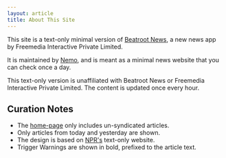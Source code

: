 ```yaml
---
layout: article
title: About This Site
---
```


This site is a text-only minimal version of [Beatroot News](https://app.beatrootnews.com/), a new news app by Freemedia Interactive Private Limited.

It is maintained by [Nemo](https://github.com/captn3m0), and is meant as a minimal news website that you can check once a day.

This text-only version is unaffiliated with Beatroot News or Freemedia Interactive Private Limited. The content is updated once every hour.

## Curation Notes

- The [home-page](/) only includes un-syndicated articles.
- Only articles from today and yesterday are shown. 
- The design is based on [NPR's](http://text.npr.org/) text-only website.
- Trigger Warnings are shown in bold, prefixed to the article text.